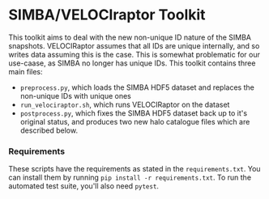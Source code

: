 SIMBA/VELOCIraptor Toolkit
==========================

This toolkit aims to deal with the new non-unique ID nature of the SIMBA snapshots. VELOCIRaptor assumes
that all IDs are unique internally, and so writes data assuming this is the case. This is somewhat problematic
for our use-caase, as SIMBA no longer has unique IDs. This toolkit contains three main files:

+ `preprocess.py`, which loads the SIMBA HDF5 dataset and replaces the non-unique IDs with unique ones
+ `run_velociraptor.sh`, which runs VELOCIRaptor on the dataset
+ `postprocess.py`, which fixes the SIMBA HDF5 dataset back up to it's original status, and produces
  two new halo catalogue files which are described below.

### Requirements

These scripts have the requirements as stated in the `requirements.txt`. You can install them by running
`pip install -r requirements.txt`. To run the automated test suite, you'll also need `pytest`.